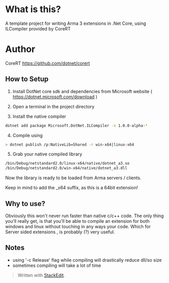 # What is this?
A template project for writing Arma 3 extensions in .Net Core, using ILCompiler provided by CoreRT

# Author
CoreRT https://github.com/dotnet/corert

## How to Setup
1) Install DotNet core sdk and dependencies from Microsoft website ( https://dotnet.microsoft.com/download )

2) Open a terminal in the project directory

3) Install the native compiler
```bash
dotnet add package Microsoft.DotNet.ILCompiler -v 1.0.0-alpha-* 
```
4) Compile using

  ```bash
> dotnet publish /p:NativeLib=Shared -r win-x64|linux-x64
```
5) Grab your native compiled library
```bash
/bin/Debug/netstandard2.0/linux-x64/native/dotnet_a3.so
/bin/Debug/netstandard2.0/win-x64/native/dotnet_a3.dll
```
Now the library is ready to be loaded from Arma servers / clients.

Keep in mind to add the _x64 suffix, as this is a 64bit extension!

## Why to use?
Obviously this won't never run faster than native c/c++ code. The only thing you'll really get, is that you'll be able to compile an extension for both windows and linux without touching in any ways your code. Which for Server sided extensions , is probably (?) very useful. 

## Notes
- using '-c Release' flag while compiling will drastically reduce dll/so size
- sometimes compiling will take a lot of time


> Written with [StackEdit](https://stackedit.io/).
